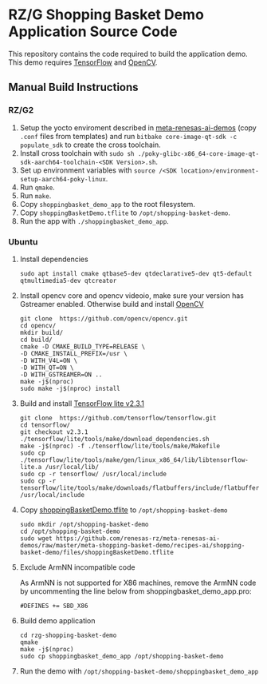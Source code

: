 # RZ/G Shopping Basket Demo Application Source Code

This repository contains the code required to build the application demo. This demo requires [TensorFlow](https://github.com/tensorflow/tensorflow/tree/v2.3.1) and [OpenCV](https://opencv.org/).

## Manual Build Instructions
### RZ/G2
1. Setup the yocto enviroment described in [meta-renesas-ai-demos](https://github.com/renesas-rz/meta-renesas-ai-demos/meta-shopping-basket-demo) (copy `.conf` files from templates) and run `bitbake core-image-qt-sdk -c populate_sdk` to create the cross toolchain.
2. Install cross toolchain with `sudo sh ./poky-glibc-x86_64-core-image-qt-sdk-aarch64-toolchain-<SDK Version>.sh`.
3. Set up environment variables with `source /<SDK location>/environment-setup-aarch64-poky-linux`.
4. Run `qmake`.
5. Run `make`.
6. Copy `shoppingbasket_demo_app` to the root filesystem.
7. Copy `shoppingBasketDemo.tflite` to `/opt/shopping-basket-demo`.
8. Run the app with `./shoppingbasket_demo_app`.

### Ubuntu
1. Install dependencies
    ```
    sudo apt install cmake qtbase5-dev qtdeclarative5-dev qt5-default qtmultimedia5-dev qtcreator
    ```

2. Install opencv core and opencv videoio, make sure your version has Gstreamer enabled. Otherwise build and install [OpenCV](https://github.com/opencv/opencv.git)
    ```
    git clone  https://github.com/opencv/opencv.git
    cd opencv/
    mkdir build/
    cd build/
    cmake -D CMAKE_BUILD_TYPE=RELEASE \
    -D CMAKE_INSTALL_PREFIX=/usr \
    -D WITH_V4L=ON \
    -D WITH_QT=ON \
    -D WITH_GSTREAMER=ON ..
    make -j$(nproc)
    sudo make -j$(nproc) install
    ```

3. Build and install [TensorFlow lite v2.3.1](https://github.com/tensorflow/tensorflow/tree/v2.3.1)
    ```
    git clone  https://github.com/tensorflow/tensorflow.git
    cd tensorflow/
    git checkout v2.3.1
    ./tensorflow/lite/tools/make/download_dependencies.sh
    make -j$(nproc) -f ./tensorflow/lite/tools/make/Makefile
    sudo cp ./tensorflow/lite/tools/make/gen/linux_x86_64/lib/libtensorflow-lite.a /usr/local/lib/
    sudo cp -r tensorflow/ /usr/local/include
    sudo cp -r tensorflow/lite/tools/make/downloads/flatbuffers/include/flatbuffers /usr/local/include
    ```

4. Copy [shoppingBasketDemo.tflite](https://github.com/renesas-rz/meta-renesas-ai-demos/blob/master/meta-shopping-basket-demo/recipes-ai/shopping-basket-demo/files/shoppingBasketDemo.tflite) to `/opt/shopping-basket-demo`
    ```
    sudo mkdir /opt/shopping-basket-demo
    cd /opt/shopping-basket-demo
    sudo wget https://github.com/renesas-rz/meta-renesas-ai-demos/raw/master/meta-shopping-basket-demo/recipes-ai/shopping-basket-demo/files/shoppingBasketDemo.tflite
    ```

5. Exclude ArmNN incompatible code

   As ArmNN is not supported for X86 machines, remove the ArmNN code by uncommenting
   the line below from shoppingbasket_demo_app.pro:
   ```
   #DEFINES += SBD_X86
   ```

6. Build demo application
    ```
    cd rzg-shopping-basket-demo
    qmake
    make -j$(nproc)
    sudo cp shoppingbasket_demo_app /opt/shopping-basket-demo
    ```

7. Run the demo with `/opt/shopping-basket-demo/shoppingbasket_demo_app`
